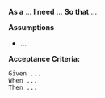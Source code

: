 **As a** ...
**I need** ...
**So that** ...

**Assumptions**
* ...

**Acceptance Criteria:**
```
Given ...
When ...
Then ...
```

